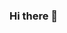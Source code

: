 ### Hi there 👋

<!--
**Dulya-Perera/Dulya-Perera** is a ✨ _special_ ✨ repository because its `README.md` (this file) appears on your GitHub profile.

### About me

- 🔭 I’m currently working on ...
- 🌱 I’m currently learning ...
- 👯 I’m looking to collaborate on ...
- 🤔 I’m looking for help with ...
- 💬 Ask me about ...
- 📫 How to reach me: ...
- 😄 Pronouns: she/her
- ⚡ Fun fact: ...
-->
